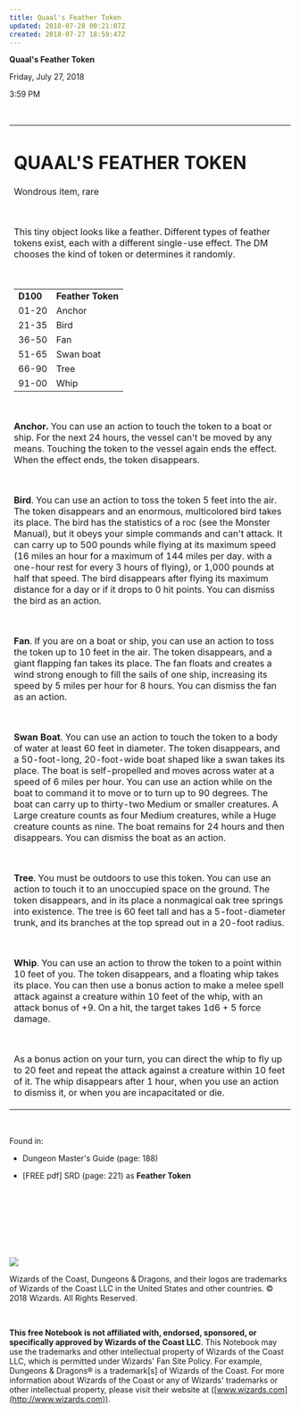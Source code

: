 ```yaml
---
title: Quaal's Feather Token
updated: 2018-07-28 00:21:07Z
created: 2018-07-27 18:59:47Z
---
```


**Quaal's Feather Token**

Friday, July 27, 2018

3:59 PM

 

<table><tbody><tr class="odd"><td><h1 id="quaals-feather-token"><strong>QUAAL'S FEATHER TOKEN</strong></h1><p>Wondrous item, rare</p><p> </p><p>This tiny object looks like a feather. Different types of feather tokens exist, each with a different single-use effect. The DM chooses the kind of token or determines it randomly.</p><p> </p><table><tbody><tr class="odd"><td><strong>D100</strong></td><td><strong>Feather Token</strong></td></tr><tr class="even"><td>01-20</td><td>Anchor</td></tr><tr class="odd"><td>21-35</td><td>Bird</td></tr><tr class="even"><td>36-50</td><td>Fan</td></tr><tr class="odd"><td>51-65</td><td>Swan boat</td></tr><tr class="even"><td>66-90</td><td>Tree</td></tr><tr class="odd"><td>91-00</td><td>Whip</td></tr></tbody></table><p> </p><p><strong>Anchor.</strong> You can use an action to touch the token to a boat or ship. For the next 24 hours, the vessel can't be moved by any means. Touching the token to the vessel again ends the effect. When the effect ends, the token disappears.</p><p> </p><p><strong>Bird</strong>. You can use an action to toss the token 5 feet into the air. The token disappears and an enormous, multicolored bird takes its place. The bird has the statistics of a roc (see the Monster Manual), but it obeys your simple commands and can't attack. It can carry up to 500 pounds while flying at its maximum speed (16 miles an hour for a maximum of 144 miles per day. with a one-hour rest for every 3 hours of flying), or 1,000 pounds at half that speed. The bird disappears after flying its maximum distance for a day or if it drops to 0 hit points. You can dismiss the bird as an action.</p><p> </p><p><strong>Fan</strong>. If you are on a boat or ship, you can use an action to toss the token up to 10 feet in the air. The token disappears, and a giant flapping fan takes its place. The fan floats and creates a wind strong enough to fill the sails of one ship, increasing its speed by 5 miles per hour for 8 hours. You can dismiss the fan as an action.</p><p> </p><p><strong>Swan Boat</strong>. You can use an action to touch the token to a body of water at least 60 feet in diameter. The token disappears, and a 50-foot-long, 20-foot-wide boat shaped like a swan takes its place. The boat is self-propelled and moves across water at a speed of 6 miles per hour. You can use an action while on the boat to command it to move or to turn up to 90 degrees. The boat can carry up to thirty-two Medium or smaller creatures. A Large creature counts as four Medium creatures, while a Huge creature counts as nine. The boat remains for 24 hours and then disappears. You can dismiss the boat as an action.</p><p> </p><p><strong>Tree</strong>. You must be outdoors to use this token. You can use an action to touch it to an unoccupied space on the ground. The token disappears, and in its place a nonmagical oak tree springs into existence. The tree is 60 feet tall and has a 5-foot-diameter trunk, and its branches at the top spread out in a 20-foot radius.</p><p> </p><p><strong>Whip</strong>. You can use an action to throw the token to a point within 10 feet of you. The token disappears, and a floating whip takes its place. You can then use a bonus action to make a melee spell attack against a creature within 10 feet of the whip, with an attack bonus of +9. On a hit, the target takes 1d6 + 5 force damage.</p><p> </p><p>As a bonus action on your turn, you can direct the whip to fly up to 20 feet and repeat the attack against a creature within 10 feet of it. The whip disappears after 1 hour, when you use an action to dismiss it, or when you are incapacitated or die.</p></td></tr></tbody></table>

 

Found in:

-   Dungeon Master's Guide (page: 188)

-   \[FREE pdf\] SRD (page: 221) as **Feather Token**

 

 

 

 

![](tmp\media\image1.png)

Wizards of the Coast, Dungeons & Dragons, and their logos are trademarks of Wizards of the Coast LLC in the United States and other countries. © 2018 Wizards. All Rights Reserved.

 

**This free Notebook is not affiliated with, endorsed, sponsored, or specifically approved by Wizards of the Coast LLC**. This Notebook may use the trademarks and other intellectual property of Wizards of the Coast LLC, which is permitted under Wizards' Fan Site Policy. For example, Dungeons & Dragons® is a trademark\[s\] of Wizards of the Coast. For more information about Wizards of the Coast or any of Wizards' trademarks or other intellectual property, please visit their website at ([www.wizards.com](http://www.wizards.com)).
